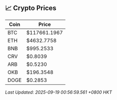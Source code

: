 ## 📈 Crypto Prices

| Coin | Price |
| ---- | ----- |
| BTC | $117661.1967 |
| ETH | $4632.7758 |
| BNB | $995.2533 |
| CRV | $0.8039 |
| ARB | $0.5230 |
| OKB | $196.3548 |
| DOGE | $0.2853 |

_Last Updated: 2025-09-19 00:56:59.561 +0800 HKT_